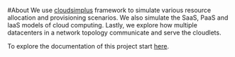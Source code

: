 #About
We use [cloudsimplus](https://github.com/manoelcampos/cloudsimplus) framework to simulate various resource allocation and provisioning scenarios. We also simulate the SaaS, PaaS and IaaS models of cloud computing.
Lastly, we explore how multiple datacenters in a network topology communicate and serve the cloudlets. 

To explore the documentation of this project start [here](/doc/README.md).